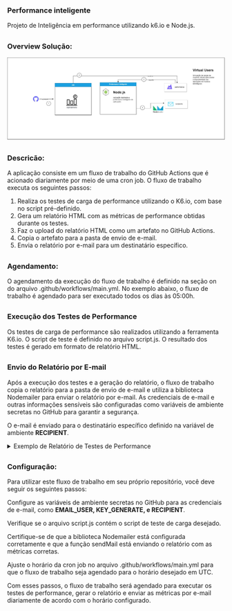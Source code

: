 ### Performance inteligente
Projeto de Inteligência em performance utilizando k6.io e Node.js.

##
### Overview Solução:
![](overview-solucao.jpg)

##
### Descricão:
A aplicação consiste em um fluxo de trabalho do GitHub Actions que é acionado diariamente por meio de uma cron job. O fluxo de trabalho executa os seguintes passos:

1. Realiza os testes de carga de performance utilizando o K6.io, com base no script pré-definido.
2. Gera um relatório HTML com as métricas de performance obtidas durante os testes.
3. Faz o upload do relatório HTML como um artefato no GitHub Actions.
4. Copia o artefato para a pasta de envio de e-mail.
5. Envia o relatório por e-mail para um destinatário específico.

##
### Agendamento:
O agendamento da execução do fluxo de trabalho é definido na seção on do arquivo .github/workflows/main.yml. No exemplo abaixo, o fluxo de trabalho é agendado para ser executado todos os dias às 05:00h.

##
### Execução dos Testes de Performance
Os testes de carga de performance são realizados utilizando a ferramenta K6.io. O script de teste é definido no arquivo script.js. O resultado dos testes é gerado em formato de relatório HTML.

##
### Envio do Relatório por E-mail
 
 Após a execução dos testes e a geração do relatório, o fluxo de trabalho copia o relatório para a pasta de envio de e-mail e utiliza a biblioteca Nodemailer para enviar o relatório por e-mail. As credenciais de e-mail e outras informações sensíveis são configuradas como variáveis de ambiente secretas no GitHub para garantir a segurança.

O e-mail é enviado para o destinatário específico definido na variável de ambiente <b>RECIPIENT</b>.

 <details>
 <summary>Exemplo de Relatório de Testes de Performance</summary>
  
  Veja o relatório completo [aqui](performance-inteligente.html).

 </details> 

 ##
 ### Configuração:
 Para utilizar este fluxo de trabalho em seu próprio repositório, você deve seguir os seguintes passos:

Configure as variáveis de ambiente secretas no GitHub para as credenciais de e-mail, como <b>EMAIL_USER, KEY_GENERATE, e RECIPIENT</b>.

Verifique se o arquivo script.js contém o script de teste de carga desejado.

Certifique-se de que a biblioteca Nodemailer está configurada corretamente e que a função sendMail está enviando o relatório com as métricas corretas.

Ajuste o horário da cron job no arquivo .github/workflows/main.yml para que o fluxo de trabalho seja agendado para o horário desejado em UTC.

Com esses passos, o fluxo de trabalho será agendado para executar os testes de performance, gerar o relatório e enviar as métricas por e-mail diariamente de acordo com o horário configurado.
